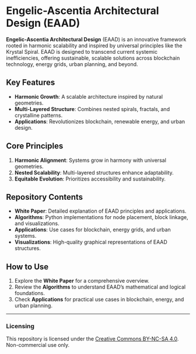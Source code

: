 # Engelic-Ascentia Architectural Design (EAAD)

**Engelic-Ascentia Architectural Design** (EAAD) is an innovative framework rooted in harmonic scalability and inspired by universal principles like the Krystal Spiral. EAAD is designed to transcend current systemic inefficiencies, offering sustainable, scalable solutions across blockchain technology, energy grids, urban planning, and beyond.

## Key Features
- **Harmonic Growth**: A scalable architecture inspired by natural geometries.
- **Multi-Layered Structure**: Combines nested spirals, fractals, and crystalline patterns.
- **Applications**: Revolutionizes blockchain, renewable energy, and urban design.

## Core Principles
1. **Harmonic Alignment**: Systems grow in harmony with universal geometries.
2. **Nested Scalability**: Multi-layered structures enhance adaptability.
3. **Equitable Evolution**: Prioritizes accessibility and sustainability.

## Repository Contents
- **White Paper**: Detailed explanation of EAAD principles and applications.
- **Algorithms**: Python implementations for node placement, block linkage, and visualizations.
- **Applications**: Use cases for blockchain, energy grids, and urban systems.
- **Visualizations**: High-quality graphical representations of EAAD structures.

## How to Use
1. Explore the **White Paper** for a comprehensive overview.
2. Review the **Algorithms** to understand EAAD’s mathematical and logical foundations.
3. Check **Applications** for practical use cases in blockchain, energy, and urban planning.

---
### Licensing
This repository is licensed under the [Creative Commons BY-NC-SA 4.0](LICENSE.md). Non-commercial use only.

<!---
Aetherealm-vii/Aetherealm-vii is a ✨ special ✨ repository because its `README.md` (this file) appears on your GitHub profile.
You can click the Preview link to take a look at your changes.
--->
